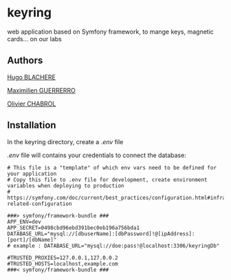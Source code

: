 # keyring

web application based on Symfony framework, to mange keys, magnetic cards... on our labs

## Authors
[Hugo BLACHERE](https://github.com/yugohug0)

[Maximilien GUERRERRO](https://github.com/GsxLephoque)

[Olivier CHABROL](https://github.com/olivierChabrol)

## Installation
In the keyring directory, create a *.env* file 

*.env* file will contains your credentials to connect the database:
```
# This file is a "template" of which env vars need to be defined for your application
# Copy this file to .env file for development, create environment variables when deploying to production
# https://symfony.com/doc/current/best_practices/configuration.html#infrastructure-related-configuration

###> symfony/framework-bundle ###
APP_ENV=dev
APP_SECRET=0498cbd96ebd391bec0eb196a756bda1
DATABASE_URL="mysql://[dbuserName]:[dbPassword]!@[ipAddress]:[port]/[dbName]"
# example : DATABASE_URL="mysql://doe:pass!@localhost:3306/keyringDb"

#TRUSTED_PROXIES=127.0.0.1,127.0.0.2
#TRUSTED_HOSTS=localhost,example.com
###< symfony/framework-bundle ###
```
